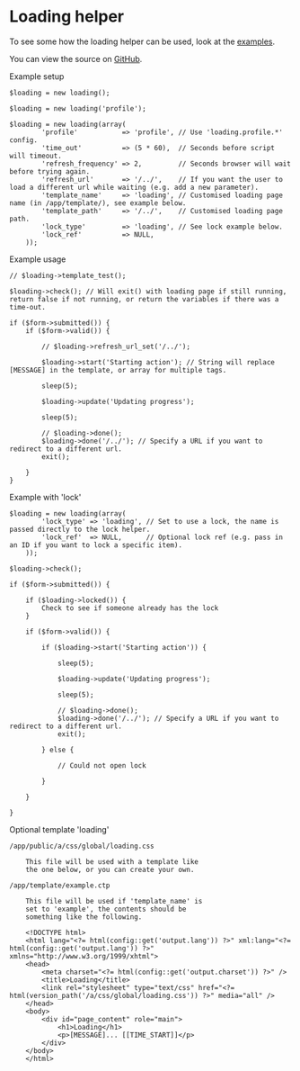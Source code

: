 
# Loading helper

To see some how the loading helper can be used, look at the [examples](/examples/loading/).

You can view the source on [GitHub](https://github.com/craigfrancis/framework/blob/master/framework/0.1/library/class/loading.php).

Example setup

	$loading = new loading();

	$loading = new loading('profile');

	$loading = new loading(array(
			'profile'           => 'profile', // Use 'loading.profile.*' config.
			'time_out'          => (5 * 60),  // Seconds before script will timeout.
			'refresh_frequency' => 2,         // Seconds browser will wait before trying again.
			'refresh_url'       => '/../',    // If you want the user to load a different url while waiting (e.g. add a new parameter).
			'template_name'     => 'loading', // Customised loading page name (in /app/template/), see example below.
			'template_path'     => '/../',    // Customised loading page path.
			'lock_type'         => 'loading', // See lock example below.
			'lock_ref'          => NULL,
		));

Example usage

	// $loading->template_test();

	$loading->check(); // Will exit() with loading page if still running, return false if not running, or return the variables if there was a time-out.

	if ($form->submitted()) {
		if ($form->valid()) {

			// $loading->refresh_url_set('/../');

			$loading->start('Starting action'); // String will replace [MESSAGE] in the template, or array for multiple tags.

			sleep(5);

			$loading->update('Updating progress');

			sleep(5);

			// $loading->done();
			$loading->done('/../'); // Specify a URL if you want to redirect to a different url.
			exit();

		}
	}

Example with 'lock'

	$loading = new loading(array(
			'lock_type' => 'loading', // Set to use a lock, the name is passed directly to the lock helper.
			'lock_ref'  => NULL,      // Optional lock ref (e.g. pass in an ID if you want to lock a specific item).
		));

	$loading->check();

	if ($form->submitted()) {

		if ($loading->locked()) {
			Check to see if someone already has the lock
		}

		if ($form->valid()) {

			if ($loading->start('Starting action')) {

				sleep(5);

				$loading->update('Updating progress');

				sleep(5);

				// $loading->done();
				$loading->done('/../'); // Specify a URL if you want to redirect to a different url.
				exit();

			} else {

				// Could not open lock

			}

		}

	}

Optional template 'loading'

	/app/public/a/css/global/loading.css

		This file will be used with a template like
		the one below, or you can create your own.

	/app/template/example.ctp

		This file will be used if 'template_name' is
		set to 'example', the contents should be
		something like the following.

		<!DOCTYPE html>
		<html lang="<?= html(config::get('output.lang')) ?>" xml:lang="<?= html(config::get('output.lang')) ?>" xmlns="http://www.w3.org/1999/xhtml">
		<head>
			<meta charset="<?= html(config::get('output.charset')) ?>" />
			<title>Loading</title>
			<link rel="stylesheet" type="text/css" href="<?= html(version_path('/a/css/global/loading.css')) ?>" media="all" />
		</head>
		<body>
			<div id="page_content" role="main">
				<h1>Loading</h1>
				<p>[MESSAGE]... [[TIME_START]]</p>
			</div>
		</body>
		</html>
